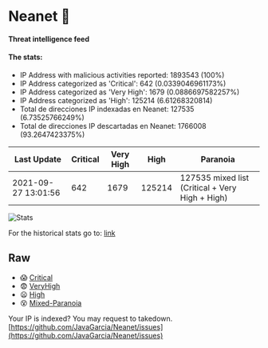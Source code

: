 # Neanet :hocho:
#### Threat intelligence feed
#### The stats:

- IP Address with malicious activities reported: 1893543 (100%)
- IP Address categorized as 'Critical':  642 (0.0339046961173%)
- IP Address categorized as 'Very High':  1679 (0.0886697582257%)
- IP Address categorized as 'High':  125214 (6.61268320814)
- Total de direcciones IP indexadas en Neanet:  127535 (6.73525766249%)
- Total de direcciones IP descartadas en Neanet:  1766008 (93.2647423375%)

| Last Update | Critical | Very High | High | Paranoia |
| --- | --- | --- | --- | --- |
| 2021-09-27 13:01:56 | 642 | 1679 | 125214 | 127535 mixed list (Critical + Very High + High)|

![Stats](https://docs.google.com/spreadsheets/d/e/2PACX-1vSnaNMIXVabIpDJjufMlzH7poXnshF3mgd8Is1g9ytUEzVsP5my4Trn8f-xkoLLQ38xpL3HtmUexLo6/pubchart?oid=501124687&format=image)

For the historical stats go to: [link](/stats.csv)
## Raw
- :scream: [Critical](https://raw.githubusercontent.com/JavaGarcia/Neanet/master/blacklists/neanet_critical.txt)
- :fearful: [VeryHigh](https://raw.githubusercontent.com/JavaGarcia/Neanet/master/blacklists/neanet_veryHigh.txtt)
- :frowning: [High](https://raw.githubusercontent.com/JavaGarcia/Neanet/master/blacklists/neanet_high.txt)
- :dizzy_face: [Mixed-Paranoia](https://raw.githubusercontent.com/JavaGarcia/Neanet/master/blacklists/neanet_all.txt)


Your IP is indexed? You may request to takedown. [https://github.com/JavaGarcia/Neanet/issues](https://github.com/JavaGarcia/Neanet/issues)





































































































































































































































































































































































































































































































































































































































































































































































































































































































































































































































































































































































































































































































































































































































































































































































































































































































































































































































































































































































































































































































































































































































































































































































































































































































































































































































































































































































































































































































































































































































































































































































































































































































































































































































































































































































































































































































































































































































































































































































































































































































































































































































































































































































































































































































































































































































































































































































































































































































































































































































































































































































































































































































































































































































































































































































































































































































































































































































































































































































































































































































































































































































































































































































































































































































































































































































































































































































































































































































































































































































































































































































































































































































































































































































































































































































































































































































































































































































































































































































































































































































































































































































































































































































































































































































































































































































































































































































































































































































































































































































































































































































































































































